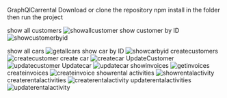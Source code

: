 GraphQlCarrental
Download or clone the repository
npm install in the folder 
then run the project 



show all customers
![showallcustomer](https://user-images.githubusercontent.com/32189508/54265973-1fe86d80-457f-11e9-8143-df30fd4e396d.png)
show customer by ID
![showcustomerbyid](https://user-images.githubusercontent.com/32189508/54266757-b0737d80-4580-11e9-91f7-469088fd1e18.png)

show all cars
![getallcars](https://user-images.githubusercontent.com/32189508/54266142-7e155080-457f-11e9-8377-f86dfcfd1b23.png)
show car by ID
![showcarbyid](https://user-images.githubusercontent.com/32189508/54266733-a05b9e00-4580-11e9-9d81-d2085f615f3a.png)
createcustomers
![createcustomer](https://user-images.githubusercontent.com/32189508/54266180-8cfc0300-457f-11e9-9226-a360208e0aae.png)
create car
![createcar](https://user-images.githubusercontent.com/32189508/54266200-94bba780-457f-11e9-874d-5c37fbc88471.png)
UpdateCustomer
![updatecustomer](https://user-images.githubusercontent.com/32189508/54266262-b2890c80-457f-11e9-9319-7f57e7d8f704.png)
Updatecar
![updatecar](https://user-images.githubusercontent.com/32189508/54266529-3ba04380-4580-11e9-9c2c-b3eac99d51bc.png)
showinvoices
![getinvoices](https://user-images.githubusercontent.com/32189508/54266910-f4ff1900-4580-11e9-8128-379cb56b4127.png)
createinvoices
![createinvoice](https://user-images.githubusercontent.com/32189508/54266928-fd575400-4580-11e9-959f-350d304e45c5.png)
showrental activities
![showrentalactivity](https://user-images.githubusercontent.com/32189508/54267028-27a91180-4581-11e9-8022-4287cc3c7b45.png)
createrentalactivities
![createrentalactivity](https://user-images.githubusercontent.com/32189508/54267055-342d6a00-4581-11e9-849e-1d3603172712.png)
updaterentalactivities
![updaterentalactivity](https://user-images.githubusercontent.com/32189508/54267065-3bed0e80-4581-11e9-98ad-157a08598ef2.png)


